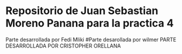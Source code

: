 # Repositorio de Juan Sebastian Moreno Panana para la practica 4
 Parte desarrollada por Fedi Mliki
#Parte desarollada por wilmer
 PARTE DESARROLLADA POR CRISTOPHER ORELLANA


